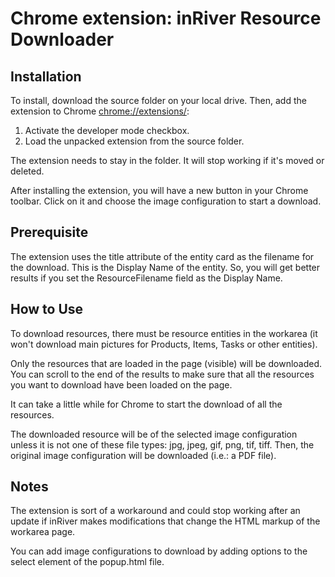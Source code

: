 # Chrome extension: inRiver Resource Downloader

## Installation
To install, download the source folder on your local drive. Then, add the extension to Chrome [chrome://extensions/](chrome://extensions/):
1. Activate the developer mode checkbox.
2. Load the unpacked extension from the source folder. 

The extension needs to stay in the folder. It will stop working if it's moved or deleted.

After installing the extension, you will have a new button in your Chrome toolbar. Click on it and choose the image configuration to start a download.

## Prerequisite
The extension uses the title attribute of the entity card as the filename for the download. This is the Display Name of the entity. So, you will get better results if you set the ResourceFilename field as the Display Name.

## How to Use
To download resources, there must be resource entities in the workarea (it won't download main pictures for Products, Items, Tasks or other entities).

Only the resources that are loaded in the page (visible) will be downloaded. You can scroll to the end of the results to make sure that all the resources you want to download have been loaded on the page.

It can take a little while for Chrome to start the download of all the resources.

The downloaded resource will be of the selected image configuration unless it is not one of these file types: jpg, jpeg, gif, png, tif, tiff. Then, the original image configuration will be downloaded (i.e.: a PDF file).

## Notes
The extension is sort of a workaround and could stop working after an update if inRiver makes modifications that change the HTML markup of the workarea page.

You can add image configurations to download by adding options to the select element of the popup.html file.